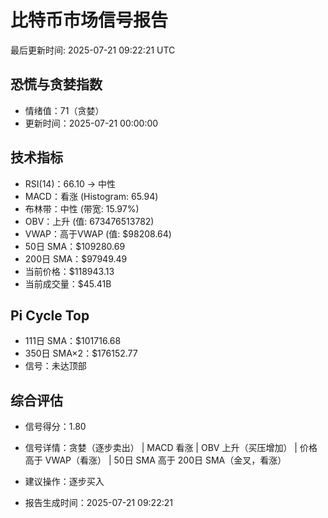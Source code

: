 # 比特币市场信号报告

最后更新时间: 2025-07-21 09:22:21 UTC

## 恐慌与贪婪指数
- 情绪值：71（贪婪）
- 更新时间：2025-07-21 00:00:00

## 技术指标
- RSI(14)：66.10 → 中性
- MACD：看涨 (Histogram: 65.94)
- 布林带：中性 (带宽: 15.97%)
- OBV：上升 (值: 673476513782)
- VWAP：高于VWAP (值: $98208.64)
- 50日 SMA：$109280.69
- 200日 SMA：$97949.49
- 当前价格：$118943.13
- 当前成交量：$45.41B

## Pi Cycle Top
- 111日 SMA：$101716.68
- 350日 SMA×2：$176152.77
- 信号：未达顶部

## 综合评估
- 信号得分：1.80
- 信号详情：贪婪（逐步卖出） | MACD 看涨 | OBV 上升（买压增加） | 价格高于 VWAP（看涨） | 50日 SMA 高于 200日 SMA（金叉，看涨）
- 建议操作：逐步买入

- 报告生成时间：2025-07-21 09:22:21